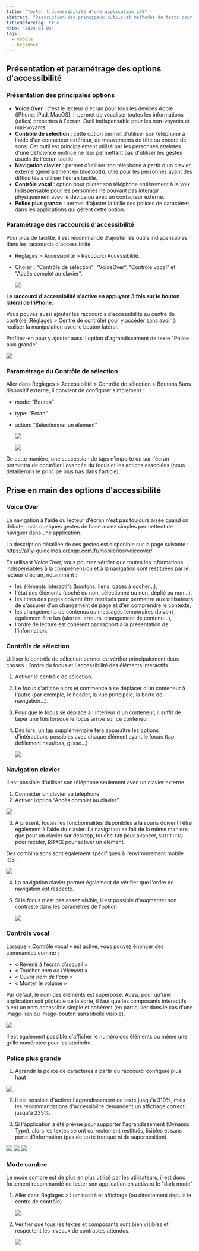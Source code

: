```yaml
---
title: "Tester l'accessibilité d'une application iOS"
abstract: "Description des principaux outils et méthodes de tests pour évaluer rapidement l'accessibilité d'une application iOS"
titleBeforeTag: true
date: "2024-03-04"
tags:
  - mobile
  - beginner
---
```


## Présentation et paramétrage des options d'accessibilité

### Présentation des principales options
- **Voice Over** : c'est le lecteur d'écran pour tous les devices Apple (iPhone, iPad, MacOS). Il permet de vocaliser toutes les informations (utiles) présentes à l'écran. Outil indispensable pour les non-voyants et mal-voyants.
- **Contrôle de sélection** : cette option permet d'utiliser son téléphone à l'aide d'un contacteur extérieur, de mouvements de tête ou encore de sons. Cet outil est principalement utilisé par les personnes atteintes d'une déficience motrice ne leur permettant pas d'utiliser les gestes usuels de l'écran tactile.
- **Navigation clavier** : permet d'utiliser son téléphone à partir d'un clavier externe (généralement en bluetooth), utile pour les personnes ayant des difficultés à utiliser l'écran tactile.
- **Contrôle vocal** : option pour piloter son téléphone entièrement à la voix. Indispensable pour les personnes ne pouvant pas interagir physiquement avec le device ou avec un contacteur externe.
- **Police plus grande** : permet d'ajuster la taille des polices de caractères dans les applications qui gèrent cette option.


### Paramétrage des raccourcis d'accessibilité
Pour plus de facilité, il est recommandé d'ajouter les outils indispensables dans les raccourcis d'accessibilité
- Réglages > Accessibilité > Raccourci Accessibilité.
- Choisir : "Contrôle de sélection", "VoiceOver“, "Contrôle vocal" et "Accès complet au clavier".

  ![](https://github.com/Orange-OpenSource/a11y-guidelines/assets/105045667/fd64af3b-e1a1-4538-a012-4036639bdca6)


**Le raccourci d'accessibilité s'active en appuyant 3 fois sur le bouton latéral de l'iPhone.**

Vous pouvez aussi ajouter les raccourcis d’accessibilité au centre de contrôle (Réglages > Centre de contrôle) pour y accéder sans avoir à réaliser la manipulation avec le bouton latéral.

Profitez-en pour y ajouter aussi l'option d'agrandissement de texte "Police plus grande"

![](https://github.com/Orange-OpenSource/a11y-guidelines/assets/105045667/8c72a0e8-98ef-415e-bf4c-ded390567cf1)


### Paramétrage du Contrôle de sélection
Aller dans Réglages > Accessibilité	> Contrôle de sélection > Boutons
Sans dispositif externe, il convient de configurer simplement :
- mode: “Bouton”
- type: “Ecran” 
- action: “Sélectionner un élément”
 
  ![](https://github.com/Orange-OpenSource/a11y-guidelines/assets/105045667/fb443cbf-df12-45f6-8185-736af29c63bb)

  ![](https://github.com/Orange-OpenSource/a11y-guidelines/assets/105045667/b211ad74-77ff-414c-9fa6-338a8ef29d52)

De cette manière, une succession de taps n'importe où sur l'écran permettra de contrôler l'avancée du focus et les actions associées (nous détaillerons le principe plus bas dans l'article).


## Prise en main des options d'accessibilité

### Voice Over
La navigation à l'aide du lecteur d'écran n'est pas toujours aisée quand on débute, mais quelques gestes de base assez simples permettent de naviguer dans une application.

La description détaillée de ces gestes est disponible sur la page suivante : https://a11y-guidelines.orange.com/fr/mobile/ios/voiceover/

En utilisant Voice Over, vous pourrez vérifier que toutes les informations indispensables à la compréhension et à la navigation sont restituées par le lecteur d'écran, notamment :
- les éléments interactifs (boutons, liens, cases à cocher...),
- l'état des éléments (coché ou non, sélectionné ou non, déplié ou non...),
- les titres des pages doivent être restitués pour permettre aux utilisateurs de s'assurer d'un changement de page et d'en comprendre le contexte,
- les changements de contenus ou messages temporaires doivent également être lus (alertes, erreurs, changement de contenu...),
- l'ordre de lecture est cohérent par rapport à la présentation de l'information.

 
### Contrôle de sélection
Utiliser le contrôle de sélection permet de vérifier principalement deux choses : l'ordre du focus et l'accessibilité des éléments interactifs.
1. Activer le contrôle de sélection. 
2. Le focus s'affiche alors et commence à se déplacer d'un conteneur à l'autre (par exemple, le header, la vue principale, la barre de navigation...).
3. Pour que le focus se déplace à l'intérieur d'un conteneur, il suffit de taper une fois lorsque le focus arrive sur ce conteneur.
4. Dès lors, un tap supplémentaire fera apparaître les options d'intéractions possibles avec chaque élément ayant le focus (tap, défilement haut/bas, glissé...)

   ![](https://github.com/Orange-OpenSource/a11y-guidelines/assets/105045667/6fde5e3b-5084-4199-8e09-0925d3a763cf)


### Navigation clavier
Il est possible d'utiliser son téléphone seulement avec un clavier externe.
1. Connecter un clavier au téléphone
2. Activer l’option “Accès complet au clavier”

  ![](https://github.com/Orange-OpenSource/a11y-guidelines/assets/105045667/609ba3f8-1af7-4668-a4df-7db54f101298)

3. A présent, toutes les fonctionnalités disponibles à la souris doivent l’être également à l’aide du clavier.
La navigation se fait de la même manière que pour un clavier sur desktop, touche ```TAB``` pour avancer, ```SHIFT+TAB``` pour reculer, ```ESPACE``` pour activer un élément.

Des combinaisons sont également spécifiques à l'environnement mobile iOS :

  ![](https://github.com/Orange-OpenSource/a11y-guidelines/assets/105045667/f3e1bb95-27dc-47ce-9b16-fa89a91079e8)

4. La navigation clavier permet également de vérifier que l'ordre de navigation est respecté.
5. Si le focus n'est pas assez visible, il est possible d'augmenter son contraste dans les paramètres de l'option
  
   ![](https://github.com/Orange-OpenSource/a11y-guidelines/assets/105045667/11116b60-e70a-40d8-b8d9-9fb5c9e161d2)


### Contrôle vocal
Lorsque « Contrôle vocal » est activé, vous pouvez énoncer des commandes comme :
- « Revenir à l’écran d’accueil »
- « Toucher *nom de l’élément* »
- « Ouvrir *nom de l’app* »
- « Monter le volume »

Par défaut, le nom des éléments est superposé. Aussi, pour qu'une application soit pilotable de la sorte, il faut que les composants interactifs aient un nom accessible simple et cohérent (en particulier dans le cas d'une image-lien ou image-bouton sans libellé visible).

![](https://github.com/Orange-OpenSource/a11y-guidelines/assets/105045667/3061ff62-cb7f-4b69-ac4f-4c5db5245128)

Il est également possible d'afficher le numéro des éléments ou même une grille numérotée pour les atteindre.


### Police plus grande
1. Agrandir la police de caractères à partir du raccourci configuré plus haut

![](https://github.com/Orange-OpenSource/a11y-guidelines/assets/105045667/d72cbac8-ce72-42f8-8b13-a36cc2f3bc24)

2. Il est possible d'activer l'agrandissement de texte jusqu'à 310%, mais les recommandations d'accessibilité demandent un affichage correct jusqu'à 235%.

3. Si l'application a été prévue pour supporter l'agrandissement (Dynamic Type), alors les textes seront correctement restitués, lisibles et sans perte d'information (pas de texte tronqué ni de superposition)

![](https://github.com/Orange-OpenSource/a11y-guidelines/assets/105045667/f294816e-7f47-4fd8-8cba-cbe70ed8b72b)
![](https://github.com/Orange-OpenSource/a11y-guidelines/assets/105045667/c2963ad0-2e84-4f58-8b2b-14944833f7f8)
![](https://github.com/Orange-OpenSource/a11y-guidelines/assets/105045667/2113c52e-dd58-4dbf-b773-be4bad1a52dc)


### Mode sombre
Le mode sombre est de plus en plus utilisé par les utilisateurs, il est donc fortement recommandé de tester son application en activant le "dark mode"
1. Aller dans Réglages > Luminosité et affichage (ou directement depuis le centre de contrôle)

   ![](https://github.com/Orange-OpenSource/a11y-guidelines/assets/105045667/3f36c173-6744-48ae-98b8-54634993165e)

2. Vérifier que tous les textes et composants sont bien visibles et respectent les niveaux de contrastes attendus.
   
   ![](https://github.com/Orange-OpenSource/a11y-guidelines/assets/105045667/95b1a4cf-7821-44fe-8f1b-8114ba2094fd)


